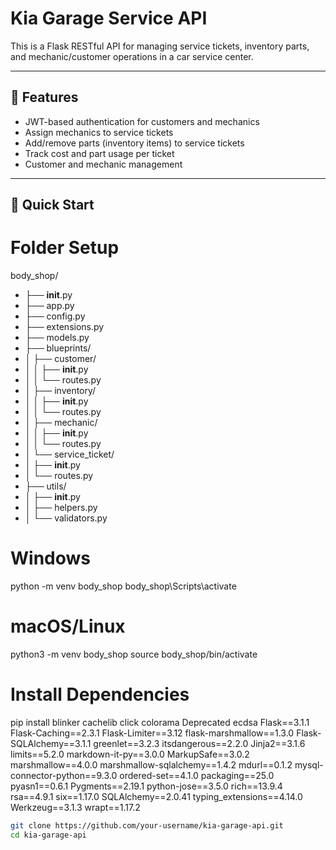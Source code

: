 # Kia Garage Service API

This is a Flask RESTful API for managing service tickets, inventory parts, and mechanic/customer operations in a car service center.

---

## 🔧 Features

- JWT-based authentication for customers and mechanics
- Assign mechanics to service tickets
- Add/remove parts (inventory items) to service tickets
- Track cost and part usage per ticket
- Customer and mechanic management

---

## 🚀 Quick Start

# Folder Setup

body_shop/
- ├── __init__.py
- ├── app.py
- ├── config.py
- ├── extensions.py
- ├── models.py
- ├── blueprints/
- │   ├── customer/
- │   │   ├── __init__.py
- │   │   └── routes.py
- │   ├── inventory/
- │   │   ├── __init__.py
- │   │   └── routes.py
- │   ├── mechanic/
- │   │   ├── __init__.py
- │   │   └── routes.py
- │   └── service_ticket/
- │       ├── __init__.py
- │       └── routes.py
- ├── utils/
- │   ├── __init__.py
- │   ├── helpers.py
- │   └── validators.py

# Windows
python -m venv body_shop
body_shop\Scripts\activate

# macOS/Linux
python3 -m venv body_shop
source body_shop/bin/activate

# Install Dependencies
pip install blinker cachelib click colorama Deprecated ecdsa Flask==3.1.1 Flask-Caching==2.3.1 Flask-Limiter==3.12 flask-marshmallow==1.3.0 Flask-SQLAlchemy==3.1.1 greenlet==3.2.3 itsdangerous==2.2.0 Jinja2==3.1.6 limits==5.2.0 markdown-it-py==3.0.0 MarkupSafe==3.0.2 marshmallow==4.0.0 marshmallow-sqlalchemy==1.4.2 mdurl==0.1.2 mysql-connector-python==9.3.0 ordered-set==4.1.0 packaging==25.0 pyasn1==0.6.1 Pygments==2.19.1 python-jose==3.5.0 rich==13.9.4 rsa==4.9.1 six==1.17.0 SQLAlchemy==2.0.41 typing_extensions==4.14.0 Werkzeug==3.1.3 wrapt==1.17.2


```bash
git clone https://github.com/your-username/kia-garage-api.git
cd kia-garage-api
